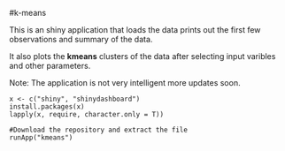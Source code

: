 #k-means

This is an shiny application that loads the data prints out the first few observations and summary of the data.  

It also plots the **kmeans** clusters of the data after selecting input varibles and other parameters.    

Note: The application is not very intelligent more updates soon.

```
x <- c("shiny", "shinydashboard")
install.packages(x)
lapply(x, require, character.only = T))  
```

```
#Download the repository and extract the file     
runApp("kmeans")
```
